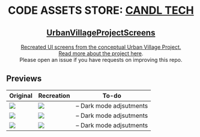 <h1 align="center"><mono>CODE ASSETS STORE: <a href ="https://www.candl.tech/store">CANDL TECH</mono></h1>
<h2 align="center">UrbanVillageProjectScreens</h2>
<div align="center">Recreated UI screens from the conceptual Urban Village Project.</div>
<div align="center">Read more about the project <a href ="https://www.urbanvillageproject.com">here</a>.</div>
<div align="center">Please open an issue if you have requests on improving this repo.</div>

## Previews

| Original | Recreation | To-do |
|--|--|--|
| ![](/Screenshots/screen1.png) | ![](/Screenshots/screen1.gif) | – Dark mode adjsutments |
| ![](/Screenshots/screen2.png) | ![](/Screenshots/screen2.gif) | – Dark mode adjsutments |
| ![](/Screenshots/screen3.png) | ![](/Screenshots/screen3app.png) | – Dark mode adjsutments |

